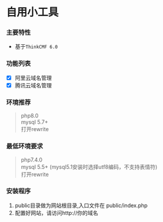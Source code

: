 自用小工具
===============

### 主要特性
* 基于`ThinkCMF 6.0`

### 功能列表
- [x] 阿里云域名管理
- [x] 腾讯云域名管理

### 环境推荐
>php8.0  
>mysql 5.7+  
>打开rewrite

### 最低环境要求
>php7.4.0  
>mysql 5.5+ (mysql5.1安装时选择utf8编码，不支持表情符)  
>打开rewrite

### 安装程序
1. public目录做为网站根目录,入口文件在 public/index.php
2. 配置好网站，请访问http://你的域名

